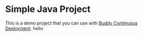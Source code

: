 # Simple Java Project
This is a demo project that you can use with [Buddy Continuous Deployment](https://buddy.works). 
hello

